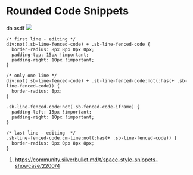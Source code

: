 
# Rounded Code Snippets

da
asdf
![](https://community.silverbullet.md/uploads/default/original/2X/6/660e0ae6a4321c3a1ace33cc2cab873e31c931dd.jpeg)

```space-style
/* first line - editing */
div:not(.sb-line-fenced-code) + .sb-line-fenced-code {
  border-radius: 8px 8px 0px 0px;
  padding-top: 15px !important;
  padding-right: 10px !important;
}

/* only one line */
div:not(.sb-line-fenced-code) + .sb-line-fenced-code:not(:has(+ .sb-line-fenced-code)) {
  border-radius: 8px;
}

.sb-line-fenced-code:not(.sb-fenced-code-iframe) {
  padding-left: 15px !important;
  padding-right: 10px !important;
}

/* last line - editing  */
.sb-line-fenced-code.cm-line:not(:has(+ .sb-line-fenced-code)) {
  border-radius: 0px 0px 8px 8px;
}
```

1. https://community.silverbullet.md/t/space-style-snippets-showcase/2200/4